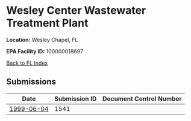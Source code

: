 # Wesley Center Wastewater Treatment Plant

**Location:** Wesley Chapel, FL

**EPA Facility ID:** 100000018697

[Back to FL Index](../../index.md)

## Submissions

| Date | Submission ID | Document Control Number |
|------|--------------|-------------------------|
| [1999-06-04](submissions/1541.md) | 1541 |  |
